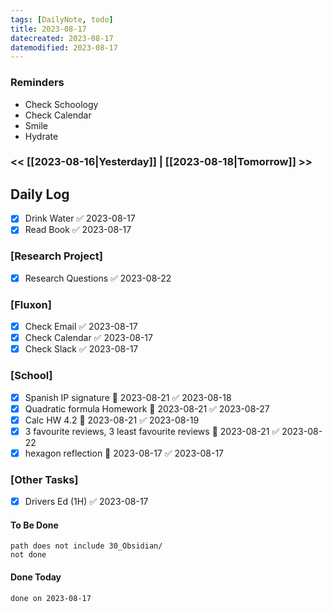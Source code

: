 ```yaml
---
tags: [DailyNote, todo]
title: 2023-08-17
datecreated: 2023-08-17
datemodified: 2023-08-17
---
```


### Reminders
- Check Schoology
- Check Calendar
- Smile
- Hydrate

### << [[2023-08-16|Yesterday]] | [[2023-08-18|Tomorrow]] >>

## Daily Log

- [x] Drink Water ✅ 2023-08-17
- [x] Read Book ✅ 2023-08-17

### [Research Project]

 - [x] Research Questions ✅ 2023-08-22

### [Fluxon]

- [x] Check Email ✅ 2023-08-17
- [x] Check Calendar ✅ 2023-08-17
- [x] Check Slack ✅ 2023-08-17

### [School]

- [x] Spanish IP signature 📅 2023-08-21 ✅ 2023-08-18
- [x] Quadratic formula Homework 📅 2023-08-21 ✅ 2023-08-27
- [x] Calc HW 4.2 📅 2023-08-21 ✅ 2023-08-19
- [x] 3 favourite reviews, 3 least favourite reviews 📅 2023-08-21 ✅ 2023-08-22
- [x] hexagon reflection 📅 2023-08-17 ✅ 2023-08-17

### [Other Tasks]

- [x] Drivers Ed (1H) ✅ 2023-08-17

#### To Be Done

```tasks
path does not include 30_Obsidian/
not done
```

#### Done Today

```tasks
done on 2023-08-17
```